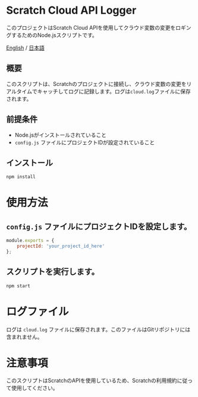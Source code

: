 # Scratch Cloud API Logger

このプロジェクトはScratch Cloud APIを使用してクラウド変数の変更をロギングするためのNode.jsスクリプトです。

[English](../README.md) / [日本語](./ja.md)

## 概要

このスクリプトは、Scratchのプロジェクトに接続し、クラウド変数の変更をリアルタイムでキャッチしてログに記録します。ログは`cloud.log`ファイルに保存されます。

## 前提条件

- Node.jsがインストールされていること
- `config.js` ファイルにプロジェクトIDが設定されていること

## インストール

```bash
npm install
```

# 使用方法

## `config.js` ファイルにプロジェクトIDを設定します。
```js
module.exports = {
    projectId: 'your_project_id_here'
};
```

## スクリプトを実行します。
```bash
npm start
```

# ログファイル

ログは `cloud.log` ファイルに保存されます。このファイルはGitリポジトリには含まれません。

# 注意事項

このスクリプトはScratchのAPIを使用しているため、Scratchの利用規約に従って使用してください。